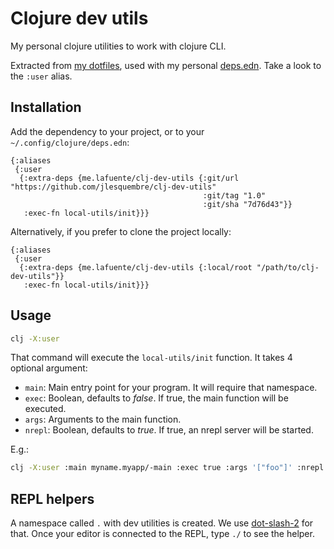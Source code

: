 # Clojure dev utils

My personal clojure utilities to work with clojure CLI.

Extracted from [my dotfiles](https://github.com/jlesquembre/dotfiles), used with
my personal
[deps.edn](https://github.com/jlesquembre/dotfiles/blob/master/dotfiles/clojure/deps.edn).
Take a look to the `:user` alias.

## Installation

Add the dependency to your project, or to your `~/.config/clojure/deps.edn`:

```edn
{:aliases
 {:user
  {:extra-deps {me.lafuente/clj-dev-utils {:git/url "https://github.com/jlesquembre/clj-dev-utils"
                                           :git/tag "1.0"
                                           :git/sha "7d76d43"}}
   :exec-fn local-utils/init}}}

```

Alternatively, if you prefer to clone the project locally:

```edn
{:aliases
 {:user
  {:extra-deps {me.lafuente/clj-dev-utils {:local/root "/path/to/clj-dev-utils"}}
   :exec-fn local-utils/init}}}
```

## Usage

```bash
clj -X:user
```

That command will execute the `local-utils/init` function. It takes 4 optional
argument:

- `main`: Main entry point for your program. It will require that namespace.
- `exec`: Boolean, defaults to _false_. If true, the main function will be
  executed.
- `args`: Arguments to the main function.
- `nrepl`: Boolean, defaults to _true_. If true, an nrepl server will be
  started.

E.g.:

```bash
clj -X:user :main myname.myapp/-main :exec true :args '["foo"]' :nrepl true
```

## REPL helpers

A namespace called `.` with dev utilities is created. We use
[dot-slash-2](https://github.com/gfredericks/dot-slash-2) for that. Once your
editor is connected to the REPL, type `./` to see the helper.
